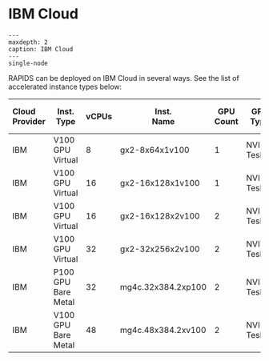 # IBM Cloud

```{toctree}
---
maxdepth: 2
caption: IBM Cloud
---
single-node
```

RAPIDS can be deployed on IBM Cloud in several ways. See the
list of accelerated instance types below:

| Cloud <br> Provider | Inst. <br> Type     | vCPUs | Inst. <br> Name    | GPU <br> Count | GPU <br> Type | xGPU <br> RAM | xGPU <br> RAM Total |
| :------------------ | ------------------- | ----- | ------------------ | -------------- | ------------- | ------------- | ------------------: |
| IBM                 | V100 GPU Virtual    | 8     | gx2-8x64x1v100     | 1              | NVIDIA Tesla  | 16 (GB)       |             64 (GB) |
| IBM                 | V100 GPU Virtual    | 16    | gx2-16x128x1v100   | 1              | NVIDIA Tesla  | 16 (GB)       |            128 (GB) |
| IBM                 | V100 GPU Virtual    | 16    | gx2-16x128x2v100   | 2              | NVIDIA Tesla  | 16 (GB)       |            128 (GB) |
| IBM                 | V100 GPU Virtual    | 32    | gx2-32x256x2v100   | 2              | NVIDIA Tesla  | 16 (GB)       |            256 (GB) |
| IBM                 | P100 GPU Bare Metal | 32    | mg4c.32x384.2xp100 | 2              | NVIDIA Tesla  | 16 (GB)       |            384 (GB) |
| IBM                 | V100 GPU Bare Metal | 48    | mg4c.48x384.2xv100 | 2              | NVIDIA Tesla  | 16 (GB)       |            384 (GB) |
